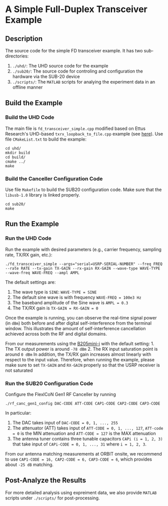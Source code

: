 # A Simple Full-Duplex Transceiver Example

## Description
The source code for the simple FD transceiver example. It has two sub-directories:
1. `./uhd/`: The UHD source code for the example
2. `./sub20/`: The source code for controling and configuration the hardware via the SUB-20 device
3. `./scripts/`: The `MATLAB` scripts for analying the experiment data in an offline manner

## Build the Example
### Build the UHD Code
The main file is `fd_transceiver_simple.cpp` modified based on Ettus Research's UHD-based `txrx_loopback_to_file.cpp` example (see [here](https://github.com/EttusResearch/uhd/tree/maint/host/examples)). Use file `CMakeList.txt` to build the example:
```
cd uhd/
mkdir build
cd build/
cmake ../
make
```

### Build the Canceller Configuration Code
Use file `Makefile` to build the SUB20 configuration code. Make sure that the `libusb-1.0` library is linked properly.
```
cd sub20/
make
```

## Run the Example
### Run the UHD Code
Run the example with desired parameters (e.g., carrier frequency, sampling rate, TX/RX gain, etc.):
```
./fd_transceiver_simple --args="serial=USRP-SERIAL-NUMBER" --freq FREQ --rate RATE --tx-gain TX-GAIN --rx-gain RX-GAIN --wave-type WAVE-TYPE --wave-freq WAVE-FREQ --ampl AMPL
```
The default settings are:
1. The wave type is `SINE`: `WAVE-TYPE = SINE`
2. The default sine wave is with frequency `WAVE-FREQ = 100e3 Hz`
3. The baseband amplitude of the Sine wave is `AMPL = 0.3`
4. The TX/RX gain is `TX-GAIN = RX-GAIN = 0`

Once the example is running, you can observe the real-time signal power (in `dBm`) both before and after digital self-interference from the terminal window. This illustrates the amount of self-interference cancellation achieved across both the RF and digital domains.

From our measurements using the [B205mini-i](https://www.ettus.com/product/details/USRP-B205mini-i) with the default setting: 1. The TX output power is around `-78 dBm`
2. The RX input saturation point is around `0 dBm`
In addition, the TX/RX gain increases almost linearly with respect to the input value. Therefore, when running the example, please make sure to set `TX-GAIN` and `RX-GAIN` properly so that the USRP receiver is not saturated

### Run the SUB20 Configuration Code
Configure the FlexICoN Gen1 RF Canceller by running
```
./rf_canc_gen1_config DAC-CODE ATT-CODE CAP1-CODE CAP2-CODE CAP3-CODE
```
In particular:
1. The DAC takes input of `DAC-CODE = 0, 1, ..., 255`
2. The attenuator (ATT) takes input of `ATT-CODE = 0, 1, ..., 127`, `ATT-code = 0` is the MIN attenuation and `ATT-CODE = 127` is the MAX attenuation
3. The antenna tuner contains three tunable capacitors `CAPi (i = 1, 2, 3)` that take input of `CAPi-CODE = 0, 1, ..., 31` where `i = 1, 2, 3`.

From our antenna matching measurements at ORBIT onsite, we recommend to use `CAP1-CODE = 16, CAP2-CODE = 6, CAP3-CODE = 6`, which provides about `-25 dB` matching.


## Post-Analyze the Results
For more detailed analysis using expreiment data, we also provide `MATLAB` scripts under `./scripts/` for post-processing.
